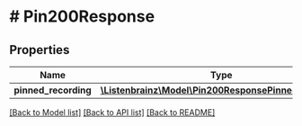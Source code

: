 # # Pin200Response

## Properties

Name | Type | Description | Notes
------------ | ------------- | ------------- | -------------
**pinned_recording** | [**\Listenbrainz\Model\Pin200ResponsePinnedRecording**](Pin200ResponsePinnedRecording.md) |  | [optional]

[[Back to Model list]](../../README.md#models) [[Back to API list]](../../README.md#endpoints) [[Back to README]](../../README.md)

